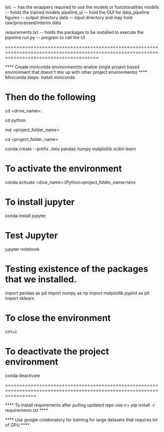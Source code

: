 src -- has the wrappers required to use the models or functionalities
models -- holds the trained models
pipeline_ui -- hold the GUI for data_pipeline
figures -- output directory
data -- input directory and may hold raw/processed/interim data

requirements.txt -- holds the packages to be installed to execute the pipeline
run.py -- program to call the UI


=============================================================================================================================================


**** Create miniconda environment(to enable single project based environment that doesn't mix up with other project environments) ****
Miniconda steps:
Install miniconda

Then do the following
======================

cd <drive_name>:

cd python

md <project_folder_name>

cd <project_folder_name>

conda create --prefix ./env pandas numpy matplotlib scikit-learn

To activate the environment
===========================

conda activate <dive_name>:\Python\<project_folder_name>\env

To install jupyter
==================

conda install jupyter

Test Jupyter
============

jupyter notebook


Testing existence of the packages that we installed.
====================================================
import pandas as pd
import numpy as np
import matplotlib.pyplot as plt
import sklearn


To close the environment
========================
ctrl+c

To deactivate the project environment
=====================================
conda deactivate



=======================================================================================================================


**** To install requirements after pulling updated repo use->> pip isntall -r requirements.txt ****



**** Use google colaboratory for training for large datasets that requires lot of GPU ****
